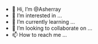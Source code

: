 - 👋 Hi, I’m @Asherray
- 👀 I’m interested in ...
- 🌱 I’m currently learning ...
- 💞️ I’m looking to collaborate on ...
- 📫 How to reach me ...

<!---
Asherray/Asherray is a ✨ special ✨ repository because its `README.md` (this file) appears on your GitHub profile.
You can click the Preview link to take a look at your changes.
--->
